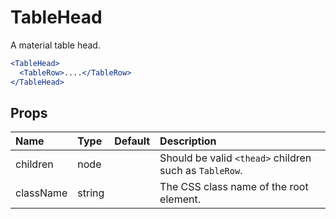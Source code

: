 TableHead
=========

A material table head.

```jsx
<TableHead>
  <TableRow>....</TableRow>
</TableHead>
```

Props
-----


| Name | Type | Default | Description |
|:-----|:-----|:-----|:-----|
| children | node |  |  Should be valid `<thead>` children such as `TableRow`. |
| className | string |  |  The CSS class name of the root element. |
